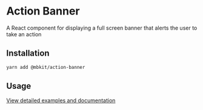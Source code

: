# Action Banner

A React component for displaying a full screen banner that alerts the user to take an action

## Installation

```sh
yarn add @mbkit/action-banner
```

## Usage

[View detailed examples and documentation](https://mbkit.netlify.com/components/actionbanner)